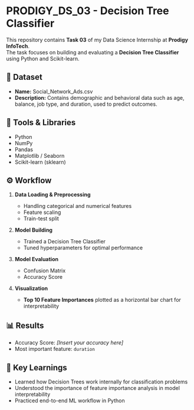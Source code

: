 # PRODIGY_DS_03 - Decision Tree Classifier

This repository contains **Task 03** of my Data Science Internship at **Prodigy InfoTech**.  
The task focuses on building and evaluating a **Decision Tree Classifier** using Python and Scikit-learn.

## 📁 Dataset
- **Name:** Social_Network_Ads.csv  
- **Description:** Contains demographic and behavioral data such as age, balance, job type, and duration, used to predict outcomes.

## 🔧 Tools & Libraries
- Python  
- NumPy  
- Pandas  
- Matplotlib / Seaborn  
- Scikit-learn (sklearn)

## ⚙️ Workflow
1. **Data Loading & Preprocessing**  
   - Handling categorical and numerical features  
   - Feature scaling  
   - Train-test split  

2. **Model Building**  
   - Trained a Decision Tree Classifier  
   - Tuned hyperparameters for optimal performance  

3. **Model Evaluation**  
   - Confusion Matrix  
   - Accuracy Score  

4. **Visualization**  
   - **Top 10 Feature Importances** plotted as a horizontal bar chart for interpretability

## 📊 Results
- Accuracy Score: *[Insert your accuracy here]*  
- Most important feature: `duration`

## 📌 Key Learnings
- Learned how Decision Trees work internally for classification problems  
- Understood the importance of feature importance analysis in model interpretability  
- Practiced end-to-end ML workflow in Python
